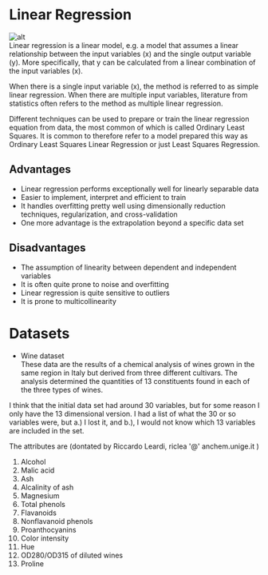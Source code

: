 # Linear Regression  
![alt](https://files.realpython.com/media/fig-lin-reg.a506035b654a.png)  
Linear regression is a linear model, e.g. a model that assumes a linear relationship between the input variables (x) and the single output variable (y). More specifically, that y can be calculated from a linear combination of the input variables (x).  

When there is a single input variable (x), the method is referred to as simple linear regression. When there are multiple input variables, literature from statistics often refers to the method as multiple linear regression.

Different techniques can be used to prepare or train the linear regression equation from data, the most common of which is called Ordinary Least Squares. It is common to therefore refer to a model prepared this way as Ordinary Least Squares Linear Regression or just Least Squares Regression.  
## Advantages
- Linear regression performs exceptionally well for linearly separable data  
- Easier to implement, interpret and efficient to train  
- It handles overfitting pretty well using dimensionally reduction techniques, regularization, and cross-validation  
- One more advantage is the extrapolation beyond a specific data set  
## Disadvantages  
- The assumption of linearity between dependent and independent variables  
- It is often quite prone to noise and overfitting  
- Linear regression is quite sensitive to outliers  
- It is prone to multicollinearity  

# Datasets
- Wine dataset  
These data are the results of a chemical analysis of wines grown in the same region in Italy but derived from three different cultivars. The analysis determined the quantities of 13 constituents found in each of the three types of wines.  

I think that the initial data set had around 30 variables, but for some reason I only have the 13 dimensional version. I had a list of what the 30 or so variables were, but a.) I lost it, and b.), I would not know which 13 variables are included in the set.  

The attributes are (dontated by Riccardo Leardi, riclea '@' anchem.unige.it )
1) Alcohol  
2) Malic acid  
3) Ash  
4) Alcalinity of ash  
5) Magnesium  
6) Total phenols  
7) Flavanoids  
8) Nonflavanoid phenols  
9) Proanthocyanins  
10) Color intensity  
11) Hue  
12) OD280/OD315 of diluted wines  
13) Proline  
